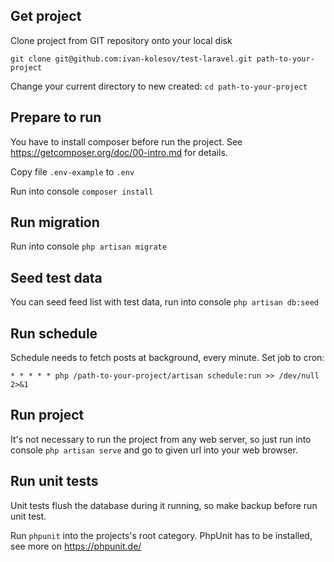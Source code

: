## Get project
Clone project from GIT repository onto your local disk

`git clone git@github.com:ivan-kolesov/test-laravel.git path-to-your-project`

Change your current directory to new created: `cd path-to-your-project`

## Prepare to run
You have to install composer before run the project. See https://getcomposer.org/doc/00-intro.md for details.

Copy file `.env-example` to `.env`

Run into console `composer install`

## Run migration

Run into console `php artisan migrate`

## Seed test data

You can seed feed list with test data, run into console `php artisan db:seed` 

## Run schedule

Schedule needs to fetch posts at background, every minute.
Set job to cron:

`* * * * * php /path-to-your-project/artisan schedule:run >> /dev/null 2>&1`

## Run project

It's not necessary to run the project from any web server, so just run into console `php artisan serve`
and go to given url into your web browser.

## Run unit tests

Unit tests flush the database during it running, so make backup before run unit test.

Run `phpunit` into the projects's root category. PhpUnit has to be installed, see more on https://phpunit.de/